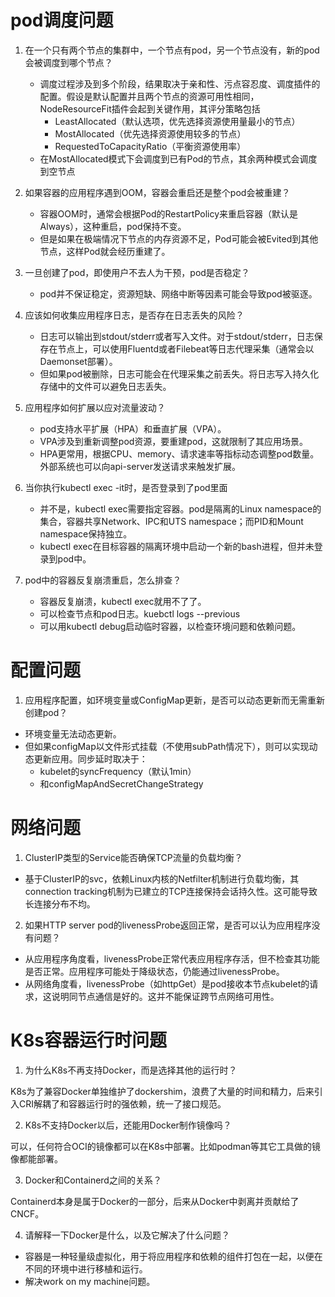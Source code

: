 # pod调度问题

1. 在一个只有两个节点的集群中，一个节点有pod，另一个节点没有，新的pod会被调度到哪个节点？
   - 调度过程涉及到多个阶段，结果取决于亲和性、污点容忍度、调度插件的配置。假设是默认配置并且两个节点的资源可用性相同，NodeResourceFit插件会起到关键作用，其评分策略包括
     - LeastAllocated（默认选项，优先选择资源使用量最小的节点）
     - MostAllocated（优先选择资源使用较多的节点）
     - RequestedToCapacityRatio（平衡资源使用率）
   - 在MostAllocated模式下会调度到已有Pod的节点，其余两种模式会调度到空节点
2. 如果容器的应用程序遇到OOM，容器会重启还是整个pod会被重建？
   - 容器OOM时，通常会根据Pod的RestartPolicy来重启容器（默认是Always），这种重启，pod保持不变。
   - 但是如果在极端情况下节点的内存资源不足，Pod可能会被Evited到其他节点，这样Pod就会经历重建了。


1. 一旦创建了pod，即使用户不去人为干预，pod是否稳定？
   - pod并不保证稳定，资源短缺、网络中断等因素可能会导致pod被驱逐。
2. 应该如何收集应用程序日志，是否存在日志丢失的风险？
   - 日志可以输出到stdout/stderr或者写入文件。对于stdout/stderr，日志保存在节点上，可以使用Fluentd或者Filebeat等日志代理采集（通常会以Daemonset部署）。
   - 但如果pod被删除，日志可能会在代理采集之前丢失。将日志写入持久化存储中的文件可以避免日志丢失。
3. 应用程序如何扩展以应对流量波动？
   - pod支持水平扩展（HPA）和垂直扩展（VPA）。
   - VPA涉及到重新调整pod资源，要重建pod，这就限制了其应用场景。
   - HPA更常用，根据CPU、memory、请求速率等指标动态调整pod数量。外部系统也可以向api-server发送请求来触发扩展。
4. 当你执行kubectl exec -it时，是否登录到了pod里面
   - 并不是，kubectl exec需要指定容器。pod是隔离的Linux namespace的集合，容器共享Network、IPC和UTS namespace；而PID和Mount namespace保持独立。
   - kubectl exec在目标容器的隔离环境中启动一个新的bash进程，但并未登录到pod中。
5. pod中的容器反复崩溃重启，怎么排查？
   - 容器反复崩溃，kubectl exec就用不了了。
   - 可以检查节点和pod日志。kuebctl logs --previous
   - 可以用kubectl debug启动临时容器，以检查环境问题和依赖问题。

# 配置问题

1. 应用程序配置，如环境变量或ConfigMap更新，是否可以动态更新而无需重新创建pod？

- 环境变量无法动态更新。
- 但如果configMap以文件形式挂载（不使用subPath情况下），则可以实现动态更新应用。同步延时取决于：
  - kubelet的syncFrequency（默认1min）
  - 和configMapAndSecretChangeStrategy

# 网络问题

1. ClusterIP类型的Service能否确保TCP流量的负载均衡？

- 基于ClusterIP的svc，依赖Linux内核的Netfilter机制进行负载均衡，其connection tracking机制为已建立的TCP连接保持会话持久性。这可能导致长连接分布不均。

2. 如果HTTP server pod的livenessProbe返回正常，是否可以认为应用程序没有问题？

- 从应用程序角度看，livenessProbe正常代表应用程序存活，但不检查其功能是否正常。应用程序可能处于降级状态，仍能通过livenessProbe。
- 从网络角度看，livenessProbe（如httpGet）是pod接收本节点kubelet的请求，这说明同节点通信是好的。这并不能保证跨节点网络可用性。

# K8s容器运行时问题

1. 为什么K8s不再支持Docker，而是选择其他的运行时？

  K8s为了兼容Docker单独维护了dockershim，浪费了大量的时间和精力，后来引入CRI解耦了和容器运行时的强依赖，统一了接口规范。

2. K8s不支持Docker以后，还能用Docker制作镜像吗？

  可以，任何符合OCI的镜像都可以在K8s中部署。比如podman等其它工具做的镜像都能部署。

3. Docker和Containerd之间的关系？

  Containerd本身是属于Docker的一部分，后来从Docker中剥离并贡献给了CNCF。

4. 请解释一下Docker是什么，以及它解决了什么问题？

  - 容器是一种轻量级虚拟化，用于将应用程序和依赖的组件打包在一起，以便在不同的环境中进行移植和运行。
  - 解决work on my machine问题。
